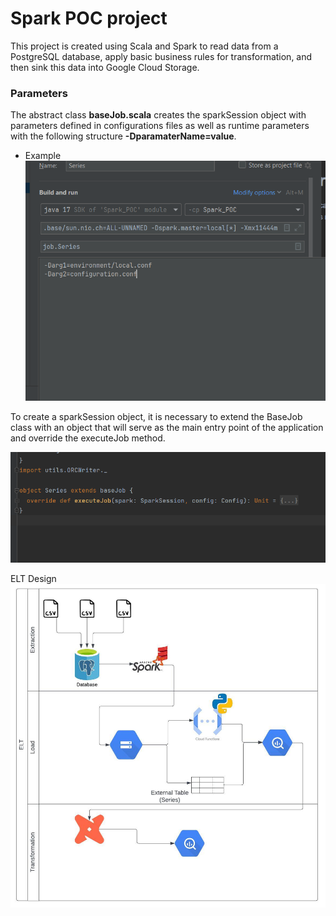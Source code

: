# Spark POC project

This project is created using Scala and Spark to read data from a PostgreSQL database, apply basic business rules for transformation, 
and then sink this data into Google Cloud Storage.


### Parameters 
 The abstract class **baseJob.scala** creates the sparkSession object with parameters 
 defined in configurations files as well as runtime parameters with the following structure
 **-DparamaterName=value**.

* Example
![img.png](img.png)


To create a sparkSession object, it is necessary to extend the
BaseJob class with an object that will serve as the main entry point of the application 
and override the executeJob method.

![img_1.png](img_1.png)


ELT Design
![ELT Design.jpeg](ELT%20Design.jpeg)